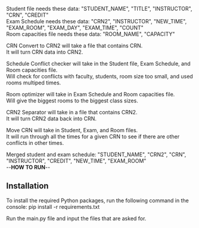 
Student file needs these data: "STUDENT_NAME", "TITLE", "INSTRUCTOR", "CRN", "CREDIT"<br />
Exam Schedule needs these data: "CRN2", "INSTRUCTOR", "NEW_TIME", "EXAM_ROOM", "EXAM_DAY", "EXAM_TIME", "COUNT" <br />
Room capacities file needs these data: "ROOM_NAME", "CAPACITY"<br />

CRN Convert to CRN2 will take a file that contains CRN.<br />
It will turn CRN data into CRN2.<br />

Schedule Conflict checker will take in the Student file, Exam Schedule, and Room capacities file.<br />
Will check for conflicts with faculty, students, room size too small, and used rooms multiped times.<br /> 

Room optimizer will take in Exam Schedule and Room capacities file.<br />
Will give the biggest rooms to the biggest class sizes.<br />

CRN2 Separator will take in a file that contains CRN2.<br />
It will turn CRN2 data back into CRN.<br />

Move CRN will take in Student, Exam, and Room files.<br />
It will run through all the times for a given CRN to see if there are other conflicts in other times.<br />

Merged student and exam schedule: "STUDENT_NAME", "CRN2", "CRN", "INSTRUCTOR", "CREDIT", "NEW_TIME", "EXAM_ROOM"<br />
--**HOW TO RUN**--
## Installation

To install the required Python packages, run the following command in the console:
pip install -r requirements.txt

Run the main.py file and input the files that are asked for.


